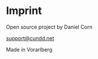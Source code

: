 Imprint
=======

Open source project by Daniel Corn

[support@cundd.net](mailto:support@cundd.net)

Made in Vorarlberg
